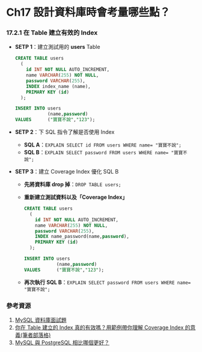 # Ch17 設計資料庫時會考量哪些點？

### 17.2.1 在 Table 建立有效的 Index

- **SETP 1**：建立測試用的 **users** Table

  ```sql
  CREATE TABLE users
    (
      id INT NOT NULL AUTO_INCREMENT,
      name VARCHAR(255) NOT NULL,
      password VARCHAR(255),
      INDEX index_name (name),
      PRIMARY KEY (id)
    );

  INSERT INTO users
              (name,password)
  VALUES      ("寶寶不說","123"); 
  ```

- **SETP 2**：下 SQL 指令了解是否使用 Index

  - **SQL A**：`EXPLAIN SELECT id FROM users WHERE name= "寶寶不說";`
  - **SQL B**：`EXPLAIN SELECT password FROM users WHERE name= "寶寶不說";`

- **SETP 3**：建立 Coverage Index 優化 SQL B

  - **先將資料庫 drop 掉**：`DROP TABLE users;`
  - **重新建立測試資料以及「Coverage Index」**

    ```sql
    CREATE TABLE users
      (
        id INT NOT NULL AUTO_INCREMENT,
        name VARCHAR(255) NOT NULL,
        password VARCHAR(255),
        INDEX name_password(name,password),
        PRIMARY KEY (id)
      );

    INSERT INTO users
                (name,password)
    VALUES      ("寶寶不說","123"); 
    ```

  - **再次執行 SQL B**：`EXPLAIN SELECT password FROM users WHERE name= "寶寶不說";`

### 參考資源

1. [MySQL 資料庫面試題](https://www.gushiciku.cn/pl/poXE/zh-tw)
2. [你在 Table 建立的 Index 真的有效嗎？用範例帶你理解 Coverage Index 的意義(筆者部落格)](https://medium.com/dean-lin/f852af308c27)
3. [MySQL 與 PostgreSQL 相比哪個更好？](https://zi.media/@yidianzixun/post/FaABsS)
